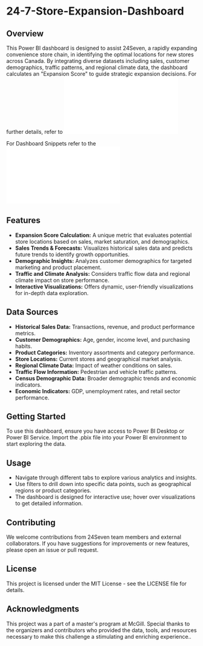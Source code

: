 # 24-7-Store-Expansion-Dashboard

## Overview
This Power BI dashboard is designed to assist 24Seven, a rapidly expanding convenience store chain, in identifying the optimal locations for new stores across Canada. By integrating diverse datasets including sales, customer demographics, traffic patterns, and regional climate data, the dashboard calculates an "Expansion Score" to guide strategic expansion decisions. For further details, refer to ![Report](./24_7_Dashboard_Overview_and_Insights_Report.pdf)

For Dashboard Snippets refer to the ![Snippets](./24_7_Dashboard_Snippets.pdf)

## Features
- **Expansion Score Calculation:** A unique metric that evaluates potential store locations based on sales, market saturation, and demographics.
- **Sales Trends & Forecasts:** Visualizes historical sales data and predicts future trends to identify growth opportunities.
- **Demographic Insights:** Analyzes customer demographics for targeted marketing and product placement.
- **Traffic and Climate Analysis:** Considers traffic flow data and regional climate impact on store performance.
- **Interactive Visualizations:** Offers dynamic, user-friendly visualizations for in-depth data exploration.

## Data Sources
- **Historical Sales Data:** Transactions, revenue, and product performance metrics.
- **Customer Demographics:** Age, gender, income level, and purchasing habits.
- **Product Categories:** Inventory assortments and category performance.
- **Store Locations:** Current stores and geographical market analysis.
- **Regional Climate Data:** Impact of weather conditions on sales.
- **Traffic Flow Information:** Pedestrian and vehicle traffic patterns.
- **Census Demographic Data:** Broader demographic trends and economic indicators.
- **Economic Indicators:** GDP, unemployment rates, and retail sector performance.

## Getting Started
To use this dashboard, ensure you have access to Power BI Desktop or Power BI Service. Import the .pbix file into your Power BI environment to start exploring the data.

## Usage
- Navigate through different tabs to explore various analytics and insights.
- Use filters to drill down into specific data points, such as geographical regions or product categories.
- The dashboard is designed for interactive use; hover over visualizations to get detailed information.

## Contributing
We welcome contributions from 24Seven team members and external collaborators. If you have suggestions for improvements or new features, please open an issue or pull request.

## License
This project is licensed under the MIT License - see the LICENSE file for details.

## Acknowledgments
This project was a part of a master's program at McGill. Special thanks to the organizers and contributors who provided the data, tools, and resources necessary to make this challenge a stimulating and enriching experience..

